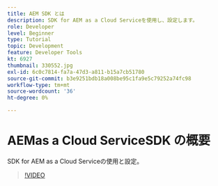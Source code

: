 ```yaml
---
title: AEM SDK とは
description: SDK for AEM as a Cloud Serviceを使用し、設定します。
role: Developer
level: Beginner
type: Tutorial
topic: Development
feature: Developer Tools
kt: 6927
thumbnail: 330552.jpg
exl-id: 6c0c7814-fa7a-47d3-a811-b15a7cb51780
source-git-commit: b3e9251bdb18a008be95c1fa9e5c79252a74fc98
workflow-type: tm+mt
source-wordcount: '36'
ht-degree: 0%

---
```


# AEMas a Cloud ServiceSDK の概要

SDK for AEM as a Cloud Serviceの使用と設定。

>[!VIDEO](https://video.tv.adobe.com/v/330552?quality=12&learn=on)
